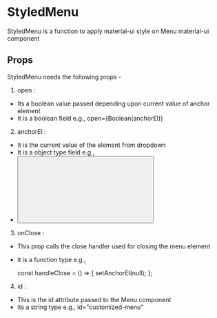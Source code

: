 # StyledMenu

StyledMenu is a function to apply material-ui style on Menu material-ui component

## Props

StyledMenu needs the following props -

1. open :

- Its a boolean value passed depending upon current value of anchor element
- It is a boolean field e.g.,
  open={Boolean(anchorEl)}

2. anchorEl :

- It is the current value of the element from dropdown
- It is a object type field e.g.,
- <button tabindex="0" type="button" data-at-id="quicklink"><svg class="MuiSvgIcon-root-479 makeStyles-iconStyle-510" focusable="false"></svg></span></button>

3. onClose :

- This prop calls the close handler used for closing the menu element
- it is a function type e.g.,

  const handleClose = () => {
  setAnchorEl(null);
  };

4. id :

- This is the id attribute passed to the Menu component
- its a string type e.g.,
  id="customized-menu"
